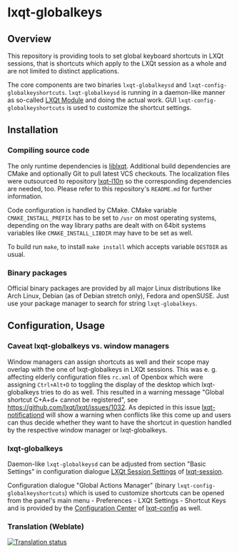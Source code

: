 # lxqt-globalkeys

## Overview

This repository is providing tools to set global keyboard shortcuts in LXQt
sessions, that is shortcuts which apply to the LXQt session as a whole and are
not limited to distinct applications.

The core components are two binaries `lxqt-globalkeysd` and
`lxqt-config-globalkeyshortcuts`. `lxqt-globalkeysd` is running in a daemon-like
manner as so-called [LXQt Module](https://github.com/lxqt/lxqt-session#lxqt-modules)
and doing the actual work. GUI `lxqt-config-globalkeyshortcuts` is used to
customize the shortcut settings.

## Installation

### Compiling source code

The only runtime dependencies is [liblxqt](https://github.com/lxqt/liblxqt).
Additional build dependencies are CMake and optionally Git to pull latest VCS
checkouts. The localization files were outsourced to repository
[lxqt-l10n](https://github.com/lxqt/lxqt-l10n) so the corresponding dependencies
are needed, too. Please refer to this repository's `README.md` for further
information.

Code configuration is handled by CMake. CMake variable `CMAKE_INSTALL_PREFIX`
has to be set to `/usr` on most operating systems, depending on the way library
paths are dealt with on 64bit systems variables like `CMAKE_INSTALL_LIBDIR` may
have to be set as well.

To build run `make`, to install `make install` which accepts variable `DESTDIR`
as usual.

### Binary packages

Official binary packages are provided by all major Linux distributions like Arch
Linux, Debian (as of Debian stretch only), Fedora and openSUSE. Just use your
package manager to search for string `lxqt-globalkeys`.

## Configuration, Usage

### Caveat lxqt-globalkeys vs. window managers

Window managers can assign shortcuts as well and their scope may overlap with
the one of lxqt-globalkeys in LXQt sessions. This was e. g. affecting elderly
configuration files `rc.xml` of Openbox which were assigning `Ctrl+Alt+D` to
toggling the display of the desktop which lxqt-globalkeys tries to do as well.
This resulted in a warning message "Global shortcut C+A+d+ cannot be registered",
see https://github.com/lxqt/lxqt/issues/1032. As depicted in this issue
[lxqt-notificationd](https://github.com/lxqt/lxqt-notificationd) will show a
warning when conflicts like this come up and users can thus decide whether they
want to have the shortcut in question handled by the respective window manager
or lxqt-globalkeys.

### lxqt-globalkeys

Daemon-like `lxqt-globalkeysd` can be adjusted from section "Basic Settings" in
configuration dialogue [LXQt Session Settings](https://github.com/lxqt/lxqt-session#overview)
of [lxqt-session](https://github.com/lxqt/lxqt-session).

Configuration dialogue "Global Actions Manager" (binary `lxqt-config-globalkeyshortcuts`)
which is used to customize shortcuts can be opened from the panel's main menu -
Preferences - LXQt Settings - Shortcut Keys and is provided by the
[Configuration Center](https://github.com/lxqt/lxqt-config#configuration-center)
of [lxqt-config](https://github.com/lxqt/lxqt-config) as well.

### Translation (Weblate)

<a href="https://weblate.lxqt.org/projects/lxqt/lxqt-globalkeys/">
<img src="https://weblate.lxqt.org/widgets/lxqt/-/lxqt-globalkeys/multi-auto.svg" alt="Translation status" />
</a>

